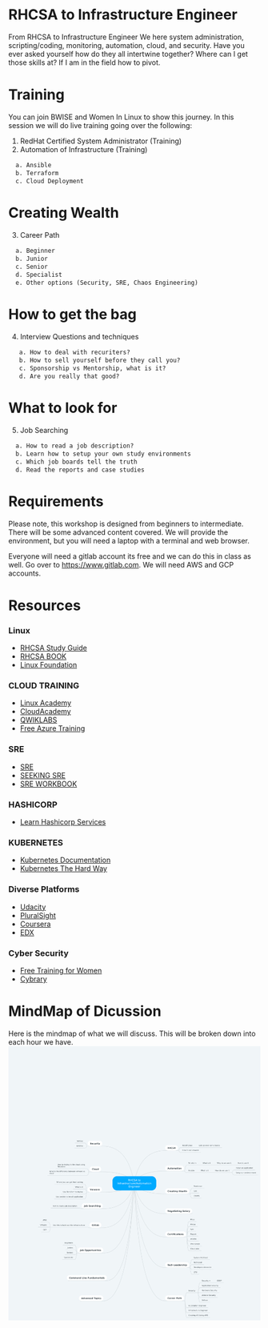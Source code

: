 # RHCSA to Infrastructure Engineer


From RHCSA to Infrastructure Engineer
We here system administration, scripting/coding, monitoring, automation, cloud, and security. Have you ever asked yourself how do they all intertwine together? Where can I get those skills at? If I am in the field how to pivot.

# Training
You can join BWISE and Women In Linux to show this journey. In this session we will do live training going over the following:
1.	RedHat Certified System Administrator (Training)
2.	Automation of Infrastructure (Training)
```
  a. Ansible
  b. Terraform
  c. Cloud Deployment
```
# Creating Wealth

3.	Career Path
```
  a. Beginner
  b. Junior
  c. Senior
  d. Specialist
  e. Other options (Security, SRE, Chaos Engineering)
```
# How to get the bag
4.	Interview Questions and techniques
```
   a. How to deal with recuriters?
   b. How to sell yourself before they call you?
   c. Sponsorship vs Mentorship, what is it?
   d. Are you really that good?
 ```

# What to look for
5.  Job Searching
```
  a. How to read a job description?
  b. Learn how to setup your own study environments
  c. Which job boards tell the truth
  d. Read the reports and case studies
```

# Requirements
Please note, this workshop is designed from beginners to intermediate. There will be some advanced content covered. We will provide the environment, but you will need a laptop with a terminal and web browser.

Everyone will need a gitlab account its free and we can do this in class as well. Go over to https://www.gitlab.com. We will need AWS and GCP accounts.

# Resources

### Linux
- [RHCSA Study Guide](https://github.com/RexDjere/RHCSA)
- [RHCSA BOOK](https://www.amazon.com/RHCSA-Linux-Certification-Study-Seventh/dp/0071841962/ref=pd_lpo_sbs_14_t_0?_encoding=UTF8&psc=1&refRID=B2J267N730EGT0X2BW8B)
- [Linux Foundation](https://www.linuxfoundation.org/)

### CLOUD TRAINING
- [Linux Academy](https://linuxacademy.com/)
- [CloudAcademy](https://cloudacademy.com/)
- [QWIKLABS](https://www.qwiklabs.com/home?locale=en)
- [Free Azure Training](https://www.pluralsight.com/partners/microsoft/azure)

### SRE
- [SRE](https://www.amazon.com/Site-Reliability-Engineering-Production-Systems/dp/149192912X/ref=sr_1_3?s=books&ie=UTF8&qid=1549076294&sr=1-3&keywords=SRE)
- [SEEKING SRE](https://www.amazon.com/Seeking-SRE-Conversations-Running-Production/dp/1491978864/ref=sr_1_5?s=books&ie=UTF8&qid=1549076294&sr=1-5&keywords=SRE)
- [SRE WORKBOOK](https://www.amazon.com/Site-Reliability-Workbook-Practical-Implement/dp/1492029505/ref=sr_1_4?s=books&ie=UTF8&qid=1549076294&sr=1-4&keywords=SRE)

### HASHICORP
- [Learn Hashicorp Services](https://learn.hashicorp.com/)

### KUBERNETES
- [Kubernetes Documentation](https://kubernetes.io/)
- [Kubernetes The Hard Way](https://github.com/kelseyhightower/kubernetes-the-hard-way)

### Diverse Platforms
- [Udacity](https://www.udacity.com/)
- [PluralSight](https://www.pluralsight.com/)
- [Coursera](https://www.coursera.org/)
- [EDX](https://www.edx.org/)

### Cyber Security
- [Free Training for Women](https://www.linkedin.com/pulse/free-cybersecurity-training-women-please-share-deidre-diamond/)
- [Cybrary](https://www.cybrary.it/)


# MindMap of Dicussion
Here is the mindmap of what we will discuss. This will be broken down into each hour we have.
![alt text](RHCSA_to_Infrastructure_Automation_Engineer.png)

